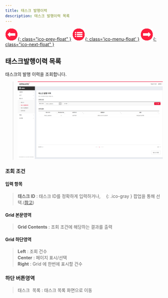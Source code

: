 ```yaml
---
title: 태스크 발행이력
description: 태스크 발행이력 목록
---
```


<link rel="stylesheet" type="text/css" href="../css/opme.css">

<!-- Defined -->
[task-hst-lst]: img/task-hst-lst.png
[ico-search]: img/icon/ico-search.png
[ico-del]: img/icon/ico-del.png
[ico-upload]: img/icon/ico-add.png
[ico-download]: img/icon/ico-save.png
[popup-filehub]: PopupFileHub.md
[popup-fileupload]: PopupFileUpload.md
[popup-task-lst]: img/popup-task-lst.png

<!-- Floating Menu -->
[prev]: Task.html "태스크"
[menu]: index.html "목차"
[next]: Execution.html "태스크실행결과"
[ico-prev]: img/icon/ico-prev.png
[ico-menu]: img/icon/ico-menu.png
[ico-next]: img/icon/ico-next.png
[![이전][ico-prev]{: class="ico-prev-float" }][prev]
[![목차][ico-menu]{: class='ico-menu-float' }][menu]
[![다음][ico-next]{: class="ico-next-float" }][next]


## 태스크발행이력 목록
태스크의 발행 이력을 조회합니다.  

> ![태스크발행이력 목록][task-hst-lst]

### 조회 조건

#### 입력 항목
>**태스크 ID** : 태스크 ID를 정확하게 입력하거나, ![태스크 조회][ico-search]{: .ico-gray } 팝업을 통해 선택.([참고][popup-task-lst])  

#### Grid 본문영역
> **Grid Contents** : 조회 조건에 해당하는 결과를 출력

#### Grid 하단영역
> **Left** : 조회 건수  
> **Center** : 페이지 표시/선택  
> **Right** : Grid 에 한번에 표시할 건수

### 하단 버튼영역
> <kbd class="btn-gray">태스크 목록</kbd> : 태스크 목록 화면으로 이동  
